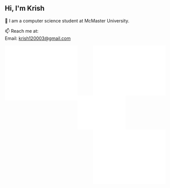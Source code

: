 ## Hi, I'm Krish
💬 I am a computer science student at McMaster University.

📫 Reach me at:\
Email: krish120003@gmail.com

<div>
<img alt="GitHub Metrics" src="/github-metrics.svg" align="left" width="45%"/>
<img alt="Commit Metrics" src="/metrics.plugin.isocalendar.fullyear.svg" align="right" width="45%"/>
</div>

<div>
<img alt="LeetCode Metrics" src="/metrics.plugin.leetcode.svg" align="left" width="30%"/>
<img alt="GitHub Habits Metrics" src="/metrics.plugin.habits.charts.svg" align="right" width="45%"/>
</div>

